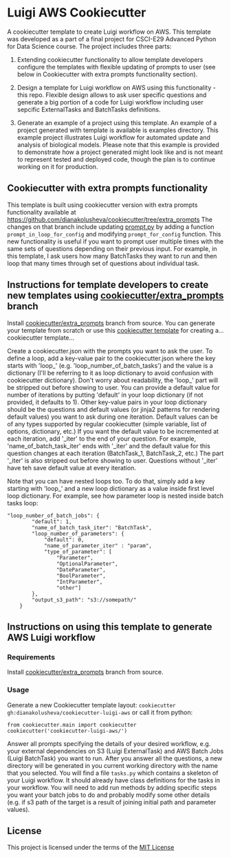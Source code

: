 Luigi AWS Cookiecutter
======================

A cookiecutter template to create Luigi workflow on AWS. This template was
developed as a part of a final project for CSCI-E29 Advanced Python for Data
Science course. The project includes three parts:

1) Extending cookiecutter functionality to allow template developers configure
the templates with flexible updating of prompts to user 
(see below in Cookiecutter with extra prompts functionality section).

2) Design a template for Luigi workflow on AWS using this functionality - this
repo. Flexible design allows to ask user specific questions and generate a big
portion of a code for Luigi workflow including user sepcific ExternalTasks and
BatchTasks definitions.

3) Generate an example of a project using this template. An example of a project
generated with template is available is examples directory. This example
project illustrates Luigi workflow for automated update and analysis of
biological models. Please note that this example is provided to demonstrate how
a project generated might look like and is not meant to represent tested and
deployed code, though the plan is to continue working on it for production.

Cookiecutter with extra prompts functionality
---------------------------------------------

This template is built using cookiecutter version with extra prompts
functionality available at https://github.com/dianakolusheva/cookiecutter/tree/extra_prompts
The changes on that branch include updating [prompt.py](https://github.com/dianakolusheva/cookiecutter/blob/421d49b6f45f370aa5e4d98a1d01ff7ffe59caea/cookiecutter/prompt.py#L190-L331)
by adding a function `prompt_in_loop_for_config` and modifying `prompt_for_config`
function. This new functionality is useful if you want to prompt user multiple
times with the same sets of questions depending on their previous input.
For example, in this template, I ask users how many BatchTasks they want to run
and then loop that many times through set of questions about individual task.

Instructions for template developers to create new templates using [cookiecutter/extra_prompts](https://github.com/dianakolusheva/cookiecutter/tree/extra_prompts) branch
-------------------------------------------------------------------------

Install [cookiecutter/extra_prompts](https://github.com/dianakolusheva/cookiecutter/tree/extra_prompts) branch from source. You can generate your template from scratch
or use this [cookiecutter template](https://github.com/eviweb/cookiecutter-template)
for creating a... cookiecutter template...

Create a cookiecutter.json with the prompts you want to ask the user. To define
a loop, add a key-value pair to the cookiecutter.json where the key starts with
'loop_' (e.g. 'loop_number_of_batch_tasks') and the value is a dictionary (I'll
be referring to it as loop dictionary to avoid confusion with cookiecutter dictionary). Don't
worry about readability, the 'loop_' part will be stripped out before showing to user.
You can provide a default value for number of iterations by putting 'default' in
your loop dictionary (if not provided, it defaults to 1). Other key-value pairs
in your loop dictionary should be the questions and default values (or jinja2
patterns for rendering default values) you want to ask during one iteration.
Default values can be of any types supported by regular cookiecutter (simple
variable, list of options, dictionary, etc.)
If you want the default value to be incremented at each iteration, add '_iter'
to the end of your question. For example, 'name_of_batch_task_iter' ends with
'_iter' and the default value for this question changes at each iteration
(BatchTask_1, BatchTask_2, etc.) The part '_iter' is also stripped out before
showing to user. Questions without '_iter' have teh save default value at every
iteration. 

Note that you can have nested loops too. To do that, simply add a key starting
with 'loop_' and a new loop dictionary as a value inside first level loop dictionary.
For example, see how parameter loop is nested inside batch tasks loop:

```    
"loop_number_of_batch_jobs": {
        "default": 1,
        "name_of_batch_task_iter": "BatchTask",
        "loop_number_of_parameters": {
            "default": 0,
            "name_of_parameter_iter" : "param",
            "type_of_parameter": [
                "Parameter",
                "OptionalParameter",
                "DateParameter",
                "BoolParameter",
                "IntParameter",
                "other"]
        },
        "output_s3_path": "s3://somepath/"
    }
```


Instructions on using this template to generate AWS Luigi workflow
------------------------------------------------------------------
### Requirements

Install [cookiecutter/extra_prompts](https://github.com/dianakolusheva/cookiecutter/tree/extra_prompts) branch from source.

### Usage

Generate a new Cookiecutter template layout: `cookiecutter gh:dianakolusheva/cookiecutter-luigi-aws`
or call it from python: 

```
from cookiecutter.main import cookiecutter
cookiecutter('cookiecutter-luigi-aws/')
```

Answer all prompts specifying the details of your desired workflow, e.g. your
external dependencies on S3 (Luigi ExternalTask) and AWS Batch Jobs (Luigi BatchTask)
you want to run. After you answer all the questions, a new directory will be generated
in you current working directory with the name that you selected.
You will find a file `tasks.py` which contains a skeleton of your Luigi workflow.
It should already have class definitions for the tasks in your workflow.
You will need to add run methods by adding specific steps you want your batch
jobs to do and probably modify some other details (e.g. if s3 path of the target
is a result of joining initial path and parameter values).

License
-------
This project is licensed under the terms of the [MIT License](/LICENSE)
